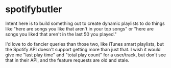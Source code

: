 # spotifybutler

Intent here is to build something out to create dynamic playlists to do things like "here are songs you like that
aren't in your top songs" or "here are songs you liked that aren't in the last 50 you played."

I'd love to do fancier queries than those two, like iTunes smart playlists, but the Spotify API doesn't support getting
more than just that. I wish it would give me "last play time" and "total play count" for a user/track, but don't see
that in their API, and the feature requests are old and stale.